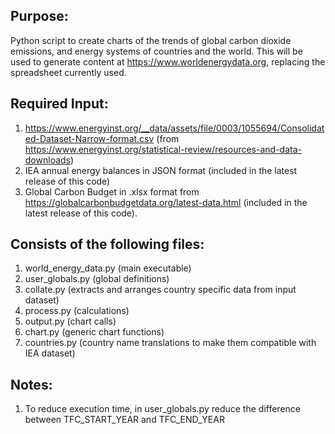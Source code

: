 Purpose:
-
Python script to create charts of the trends of global carbon dioxide
emissions, and energy systems of countries and the world. This will be
used to generate content at https://www.worldenergydata.org,
replacing the spreadsheet currently used.

Required Input:
-
1. https://www.energyinst.org/__data/assets/file/0003/1055694/Consolidated-Dataset-Narrow-format.csv
(from https://www.energyinst.org/statistical-review/resources-and-data-downloads)
2. IEA annual energy balances in JSON format (included in the latest release of this code)
3. Global Carbon Budget in .xlsx format from https://globalcarbonbudgetdata.org/latest-data.html
   (included in the latest release of this code).



Consists of the following files:
-
1. world_energy_data.py (main executable)
2. user_globals.py (global definitions)
3. collate.py (extracts and arranges country specific data from input dataset)
4. process.py (calculations)
5. output.py (chart calls)
6. chart.py (generic chart functions)
7. countries.py (country name translations to make them compatible with IEA dataset)

Notes:
-
1. To reduce execution time, in user_globals.py reduce the difference between TFC_START_YEAR and TFC_END_YEAR

